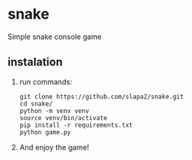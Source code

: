 # snake
Simple snake console game

## instalation

 1. run commands:

	    git clone https://github.com/slapa2/snake.git
	    cd snake/
	    python -m venv venv
	    source venv/bin/activate
	    pip install -r requirements.txt
	    python game.py
   
 2. And enjoy the game!
